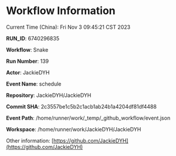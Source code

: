 # Workflow Information

Current Time (China): Fri Nov  3 09:45:21 CST 2023  

**RUN_ID**: 6740296835  

**Workflow**: Snake  

**Run Number**: 139  

**Actor**: JackieDYH  

**Event Name**: schedule  

**Repository**: JackieDYH/JackieDYH  

**Commit SHA**: 2c3557be1c5b2c1acb1ab24b1a4204df81df4488  

**Event Path**: /home/runner/work/_temp/_github_workflow/event.json  

**Workspace**: /home/runner/work/JackieDYH/JackieDYH  

Other information: [https://github.com/JackieDYH](https://github.com/JackieDYH)
